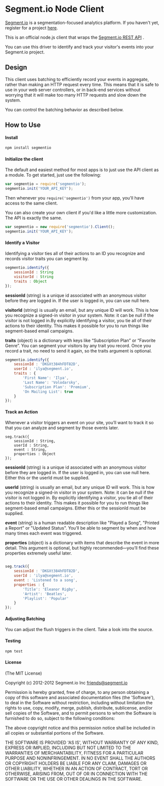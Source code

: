 Segment.io Node Client
==============

[Segment.io](https://segment.io) is a segmentation-focused analytics platform. If you haven't yet,
register for a project [here](https://segment.io).

This is an official node.js client that wraps the [Segment.io REST API](https://segment.io/docs) .

You can use this driver to identify and track your visitor's events into your Segment.io project.

## Design

This client uses batching to efficiently record your events in aggregate, rather than making an HTTP
request every time. This means that it is safe to use in your web server controllers, or in back-end services
without worrying that it will make too many HTTP requests and slow down the system.

You can control the batching behavior as described below.

## How to Use

#### Install

```javascript
npm install segmentio
```
#### Initialize the client

The default and easiest method for most apps is to just use the API client as a module. To get started, just use the following:

```javascript
var segmentio = require('segmentio');
segmentio.init('YOUR_API_KEY');
```

Then whenever you `require('segmentio')` from your app, you'll have access to the same client.

You can also create your own client if you'd like a little more customization. The API is exactly the same.
```javascript
var segmentio = new require('segmentio').Client();
segmentio.init('YOUR_API_KEY');
``` 

#### Identify a Visitor

Identifying a visitor ties all of their actions to an ID you recognize and records visitor traits you can segment by.

```javascript
segmentio.identify({
    sessionId : String 
    visitorId : String
    traits : Object
});
```

**sessionId** (string) is a unique id associated with an anonymous visitor before they are logged in. If the user
is logged in, you can use null here.

**visitorId** (string) is usually an email, but any unique ID will work. This is how you recognize a signed-in visitor
in your system. Note: it can be null if the visitor is not logged in.By explicitly identifying a visitor, you tie all of
their actions to their identity. This makes it possible for you to run things like segment-based email campaigns.

**traits** (object) is a dictionary with keys like “Subscription Plan” or “Favorite Genre”. You can segment your visitors by any trait you record. Once you record a trait, no need to send it again, so the traits argument is optional.

```javascript
segmentio.identify({
    sessionId : 'DKGXt384hFDT82D', 
    userId : 'ilya@segment.io', 
    traits : {
        'First Name': 'Ilya',
        'Last Name': 'Volodarsky',
        'Subscription Plan': 'Premium',
        'On Mailing List': true
    }
});

```

#### Track an Action

Whenever a visitor triggers an event on your site, you’ll want to track it so that you can analyze and segment by those events later.

```
seg.track({
    sessionId : String, 
    userId : String, 
    event : String, 
    properties : Object 
});
```

**sessionId** (string) is a unique id associated with an anonymous visitor before they are logged in. If the user
is logged in, you can use null here. Either this or the userId must be supplied.

**userId** (string) is usually an email, but any unique ID will work. This is how you recognize a signed-in visitor
in your system. Note: it can be null if the visitor is not logged in. By explicitly identifying a visitor, you tie all of
their actions to their identity. This makes it possible for you to run things like segment-based email campaigns. Either this or the sessionId must be supplied.

**event** (string) is a human readable description like "Played a Song", "Printed a Report" or "Updated Status". You’ll be able to segment by when and how many times each event was triggered.

**properties** (object) is a dictionary with items that describe the event in more detail. This argument is optional, but highly recommended—you’ll find these properties extremely useful later.

```javascript

seg.track({
    sessionId : 'DKGXt384hFDT82D', 
    userId : 'ilya@segment.io', 
    event : 'Listened to a song', 
    properties : {
        'Title': 'Eleanor Rigby',
        'Artist': 'Beatles',
        'Playlist': 'Popular'
    }
});
```

#### Adjusting Batching

You can adjust the flush triggers in the client. Take a look into the source.

#### Testing

```javascript
npm test
```

#### License

(The MIT License)

Copyright (c) 2012-2012 Segment.io Inc <friends@segment.io>

Permission is hereby granted, free of charge, to any person obtaining a copy of this software and associated documentation files (the 'Software'), to deal in the Software without restriction, including without limitation the rights to use, copy, modify, merge, publish, distribute, sublicense, and/or sell copies of the Software, and to permit persons to whom the Software is furnished to do so, subject to the following conditions:

The above copyright notice and this permission notice shall be included in all copies or substantial portions of the Software.

THE SOFTWARE IS PROVIDED 'AS IS', WITHOUT WARRANTY OF ANY KIND, EXPRESS OR IMPLIED, INCLUDING BUT NOT LIMITED TO THE WARRANTIES OF MERCHANTABILITY, FITNESS FOR A PARTICULAR PURPOSE AND NONINFRINGEMENT. IN NO EVENT SHALL THE AUTHORS OR COPYRIGHT HOLDERS BE LIABLE FOR ANY CLAIM, DAMAGES OR OTHER LIABILITY, WHETHER IN AN ACTION OF CONTRACT, TORT OR OTHERWISE, ARISING FROM, OUT OF OR IN CONNECTION WITH THE SOFTWARE OR THE USE OR OTHER DEALINGS IN THE SOFTWARE.